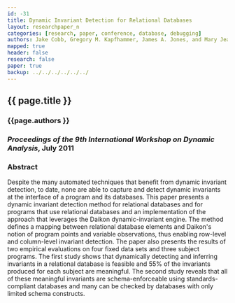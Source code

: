 ```yaml
---
id: -31
title: Dynamic Invariant Detection for Relational Databases
layout: researchpaper_n
categories: [research, paper, conference, database, debugging]
authors: Jake Cobb, Gregory M. Kapfhammer, James A. Jones, and Mary Jean Harrold
mapped: true
header: false
research: false
paper: true
backup: ../../../../../../
---
```


## {{ page.title }} [<i class="fa fa-download"></i>]({{site.baseurl}}download/research/papers/woda2011-cobb-kapfhammer-jones-harrold.pdf "Download this Paper!")

### {{page.authors }}

### <em>Proceedings of the 9th International Workshop on Dynamic Analysis</em>, July 2011

### Abstract

Despite the many automated techniques that benefit from dynamic invariant detection, to date, none are able to capture
and detect dynamic invariants at the interface of a program and its databases. This paper presents a dynamic invariant
detection method for relational databases and for programs that use relational databases and an implementation of the
approach that leverages the Daikon dynamic-invariant engine. The method defines a mapping between relational database
elements and Daikon's notion of program points and variable observations, thus enabling row-level and column-level
invariant detection. The paper also presents the results of two empirical evaluations on four fixed data sets and three
subject programs. The first study shows that dynamically detecting and inferring invariants in a relational database is
feasible and 55% of the invariants produced for each subject are meaningful. The second study reveals that all of these
meaningful invariants are schema-enforceable using standards-compliant databases and many can be checked by databases
with only limited schema constructs.

